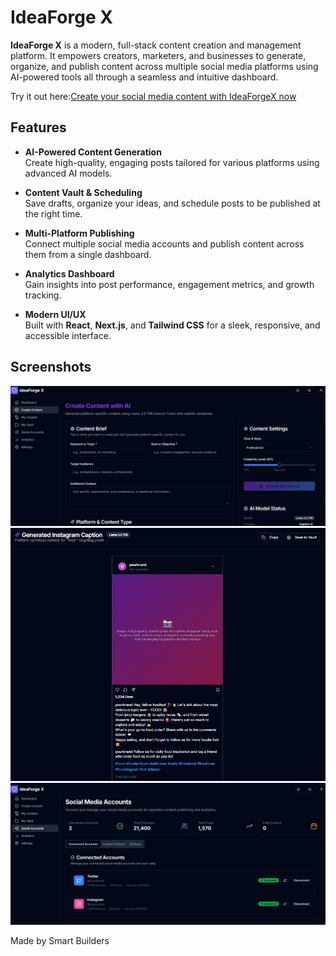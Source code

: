 # IdeaForge X

**IdeaForge X** is a modern, full-stack content creation and management platform. It empowers creators, marketers, and businesses to generate, organize, and publish content across multiple social media platforms using AI-powered tools all through a seamless and intuitive dashboard.

Try it out here:[Create your social media content with IdeaForgeX now](https://idea-forge-x.vercel.app/)

## Features

- **AI-Powered Content Generation**  
  Create high-quality, engaging posts tailored for various platforms using advanced AI models.

- **Content Vault & Scheduling**  
  Save drafts, organize your ideas, and schedule posts to be published at the right time.

- **Multi-Platform Publishing**  
  Connect multiple social media accounts and publish content across them from a single dashboard.

- **Analytics Dashboard**   
  Gain insights into post performance, engagement metrics, and growth tracking.

- **Modern UI/UX**  
  Built with **React**, **Next.js**, and **Tailwind CSS** for a sleek, responsive, and accessible interface.

## Screenshots
![Alt Text](createcontent.png)
![Alt Text](ai_generated_instacaption.png)
![Alt Text](socials_connection.png)


Made by Smart Builders


